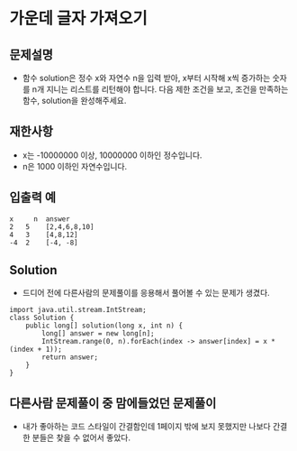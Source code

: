 # 가운데 글자 가져오기

## 문제설명
- 함수 solution은 정수 x와 자연수 n을 입력 받아, x부터 시작해 x씩 증가하는 숫자를 n개 지니는 리스트를 리턴해야 합니다. 다음 제한 조건을 보고, 조건을 만족하는 함수, solution을 완성해주세요.

## 재한사항
- x는 -10000000 이상, 10000000 이하인 정수입니다.
- n은 1000 이하인 자연수입니다.  

## 입출력 예
```
x	  n	 answer
2 	5	 [2,4,6,8,10]
4  	3	 [4,8,12]
-4	2	 [-4, -8]
```

## Solution
- 드디어 전에 다른사람의 문제풀이를 응용해서 풀어볼 수 있는 문제가 생겼다. 
```
import java.util.stream.IntStream;
class Solution {
    public long[] solution(long x, int n) {
        long[] answer = new long[n];
        IntStream.range(0, n).forEach(index -> answer[index] = x * (index + 1));
        return answer;
    }
}
```

## 다른사람 문제풀이 중 맘에들었던 문제풀이
- 내가 좋아하는 코드 스타일이 간결함인데 1페이지 밖에 보지 못했지만 나보다 간결한 분들은 찾을 수 없어서 좋았다.


